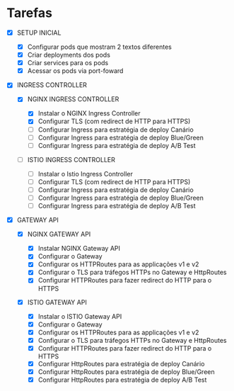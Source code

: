 # Tarefas

- [x] SETUP INICIAL

  - [x] Configurar pods que mostram 2 textos diferentes
  - [x] Criar deployments dos pods
  - [x] Criar services para os pods
  - [x] Acessar os pods via port-foward

- [x] INGRESS CONTROLLER

  - [x] NGINX INGRESS CONTROLLER

    - [x] Instalar o NGINX Ingress Controller
    - [x] Configurar TLS (com redirect de HTTP para HTTPS)
    - [ ] Configurar Ingress para estratégia de deploy Canário
    - [ ] Configurar Ingress para estratégia de deploy Blue/Green
    - [ ] Configurar Ingress para estratégia de deploy A/B Test

  - [ ] ISTIO INGRESS CONTROLLER
    - [ ] Instalar o Istio Ingress Controller
    - [ ] Configurar TLS (com redirect de HTTP para HTTPS)
    - [ ] Configurar Ingress para estratégia de deploy Canário
    - [ ] Configurar Ingress para estratégia de deploy Blue/Green
    - [ ] Configurar Ingress para estratégia de deploy A/B Test

- [x] GATEWAY API

  - [x] NGINX GATEWAY API

    - [x] Instalar NGINX Gateway API
    - [x] Configurar o Gateway
    - [x] Configurar os HTTPRoutes para as applicações v1 e v2
    - [x] Configurar o TLS para tráfegos HTTPs no Gateway e HttpRoutes
    - [x] Configurar HTTPRoutes para fazer redirect do HTTP para o HTTPS

  - [x] ISTIO GATEWAY API
    - [x] Instalar o ISTIO Gateway API
    - [x] Configurar o Gateway
    - [x] Configurar os HTTPRoutes para as applicações v1 e v2
    - [x] Configurar o TLS para tráfegos HTTPs no Gateway e HttpRoutes
    - [x] Configurar HTTPRoutes para fazer redirect do HTTP para o HTTPS
    - [x] Configurar HttpRoutes para estratégia de deploy Canário
    - [x] Configurar HttpRoutes para estratégia de deploy Blue/Green
    - [x] Configurar HttpRoutes para estratégia de deploy A/B Test
